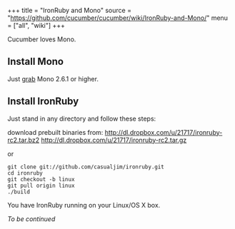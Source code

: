 +++
title = "IronRuby and Mono"
source = "https://github.com/cucumber/cucumber/wiki/IronRuby-and-Mono/"
menu = ["all", "wiki"]
+++

Cucumber loves Mono.

Install Mono
------------

Just [grab](http://www.go-mono.com/mono-downloads/download.html) Mono 2.6.1 or higher.

Install IronRuby
----------------

Just stand in any directory and follow these steps:

download prebuilt binaries from:
http://dl.dropbox.com/u/21717/ironruby-rc2.tar.bz2
http://dl.dropbox.com/u/21717/ironruby-rc2.tar.gz

or

    git clone git://github.com/casualjim/ironruby.git
    cd ironruby
    git checkout -b linux
    git pull origin linux
    ./build

You have IronRuby running on your Linux/OS X box.

*To be continued*
